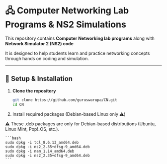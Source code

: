 # 🖧 Computer Networking Lab Programs & NS2 Simulations

This repository contains **Computer Networking lab programs** along with **Network Simulator 2 (NS2) code**

It is designed to help students learn and practice networking concepts through hands on coding and simulation.  

---

## 🔧 Setup & Installation

1. **Clone the repository**
   ```bash
   git clone https://github.com/guruswarupa/CN.git
   cd CN
   ```

2. Install required packages (Debian-based Linux only ⚠️)

⚠️ These .deb packages are only for Debian-based distributions (Ubuntu, Linux Mint, Pop!_OS, etc.).

    ```bash
    sudo dpkg -i tcl_8.6.13_amd64.deb
    sudo dpkg -i ns2_2.35+dfsg-9_amd64.deb 
    sudo dpkg -i nam_1.14_amd64.deb 
    sudo dpkg -i ns2_2.35+dfsg-9_amd64.deb
    ```
